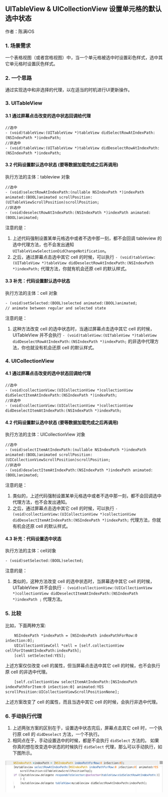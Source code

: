 ## UITableView & UICollectionView 设置单元格的默认选中状态

作者：陈满iOS

### 1. 场景需求

一个表格视图（或者宫格视图）中，当一个单元格被选中时设置彩色样式，选中其它单元格时设置灰色样式。

### 2. 一个思路

通过实现选中和非选择的代理，以在适当的时机进行UI更新操作。

### 3. UITableView

#### 3.1 通过屏幕点击改变的选中状态回调给代理

```objc
//选中
- (void)tableView:(UITableView *)tableView didSelectRowAtIndexPath:(NSIndexPath *)indexPath;
//非选中
- (void)tableView:(UITableView *)tableView didDeselectRowAtIndexPath:(NSIndexPath *)indexPath;
```

#### 3.2 代码设置默认选中状态 (要等数据加载完成之后再调用)

执行方法的主体：tableview 对象

```objc
//选中
- (void)selectRowAtIndexPath:(nullable NSIndexPath *)indexPath animated:(BOOL)animated scrollPosition:(UITableViewScrollPosition)scrollPosition;
//非选中
- (void)deselectRowAtIndexPath:(NSIndexPath *)indexPath animated:(BOOL)animated;
```

注意的是：

1. 上述代码强制设置某单元格选中或者不选中那一刻，都不会回调 tableview 的选中代理方法，也不会发出通知 `UITableViewSelectionDidChangeNotification`。
2. 之后，通过屏幕点击选中其它 cell 的时候，可以执行 `- (void)tableView:(UITableView *)tableView didDeselectRowAtIndexPath:(NSIndexPath *)indexPath;` 代理方法，你就有机会还原 cell 的默认样式。

#### 3.3 补充：代码设置默认选中状态

执行方法的主体：cell 对象

```objc
- (void)setSelected:(BOOL)selected animated:(BOOL)animated;                     // animate between regular and selected state
```

注意的是：

1. 这种方法改变 cell 的选中状态时，当通过屏幕点击选中其它 cell 的时候，UITableView 并不会执行 `- (void)tableView:(UITableView *)tableView didDeselectRowAtIndexPath:(NSIndexPath *)indexPath;` 的非选中代理方法，你也就没有机会还原 cell 的默认样式。

### 4. UICollectionView

#### 4.1 通过屏幕点击改变的选中状态回调给代理

```objc
//选中
- (void)collectionView:(UICollectionView *)collectionView didSelectItemAtIndexPath:(NSIndexPath *)indexPath;
//非选中
- (void)collectionView:(UICollectionView *)collectionView didDeselectItemAtIndexPath:(NSIndexPath *)indexPath;
```

#### 4.2 代码设置默认选中状态 (要等数据加载完成之后再调用)

执行方法的主体：UICollectionView 对象

```objc
//选中
- (void)selectItemAtIndexPath:(nullable NSIndexPath *)indexPath animated:(BOOL)animated scrollPosition:(UICollectionViewScrollPosition)scrollPosition;
//非选中
- (void)deselectItemAtIndexPath:(NSIndexPath *)indexPath animated:(BOOL)animated;
```

注意的是：

1. 类似的，上述代码强制设置某单元格选中或者不选中那一刻，都不会回调选中代理方法，也不会发出通知。
2. 之后，通过屏幕点击选中其它 cell 的时候，可以执行 `- (void)collectionView:(UICollectionView *)collectionView didDeselectItemAtIndexPath:(NSIndexPath *)indexPath;` 代理方法，你就有机会还原 cell 的默认样式。

#### 4.3 补充：代码设置选中状态

执行方法的主体：cell对象

```objc
- (void)setSelected:(BOOL)selected;
```

注意的是：

1. 类似的，这种方法改变 cell 的选中状态时，当屏幕选中其它 cell 的时候，UITableView 并不会执行 `- (void)collectionView:(UICollectionView *)collectionView didDeselectItemAtIndexPath:(NSIndexPath *)indexPath ;` 代理方法。

### 5. 比较

比如，下面两种方案:

```objc
    NSIndexPath *indexPath = [NSIndexPath indexPathForRow:0 inSection:0];
    UICollectionViewCell *cell = [self.collectionView cellForItemAtIndexPath:indexPath];
    [cell setSelected:YES];
```

上述方案仅仅改变 cell 的属性，但当屏幕点击选中其它 cell 的时候，也不会执行原 cell 的非选中代理。

```objc
    [self.collectionView selectItemAtIndexPath:[NSIndexPath indexPathForItem:0 inSection:0] animated:YES scrollPosition:UICollectionViewScrollPositionNone];
```

上述方案改变了 cell 的属性，而且当选中其它 cell 的时候，会执行非选中代理。

### 6. 手动执行代理

1. 上述两张方案的区别在于，设置选中状态完后，屏幕点击其它 cell 时，一个执行原 cell 的 `didDeselect` 方法，一个不执行。
2. 相同点在于，手动设置选中的时候，都是不会执行 `didSelect` 方法的。
如果你真的想在改变选中状态的时候执行 `didSelect` 代理，那么可以手动执行，如下图所示。

![16](./1.jpg)


